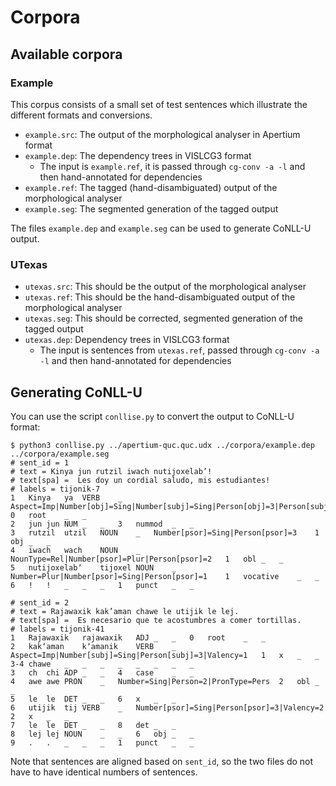 # Corpora

## Available corpora

### Example

This corpus consists of a small set of test sentences which illustrate the different formats and conversions.

* `example.src`: The output of the morphological analyser in Apertium format
* `example.dep`: The dependency trees in VISLCG3 format 
  * The input is `example.ref`, it is passed through `cg-conv -a -l` and then hand-annotated for dependencies
* `example.ref`: The tagged (hand-disambiguated) output of the morphological analyser
* `example.seg`: The segmented generation of the tagged output

The files `example.dep` and `example.seg` can be used to generate CoNLL-U output.

### UTexas

* `utexas.src`: This should be the output of the morphological analyser
* `utexas.ref`: This should be the hand-disambiguated output of the morphological analyser
* `utexas.seg`: This should be corrected, segmented generation of the tagged output 
* `utexas.dep`: Dependency trees in VISLCG3 format
  * The input is sentences from `utexas.ref`, passed through `cg-conv -a -l` and then hand-annotated for dependencies

## Generating CoNLL-U

You can use the script `conllise.py` to convert the output to CoNLL-U format:

```
$ python3 conllise.py ../apertium-quc.quc.udx ../corpora/example.dep ../corpora/example.seg 
# sent_id = 1
# text = Kinya jun rutzil iwach nutijoxelab’!
# text[spa] =  Les doy un cordial saludo, mis estudiantes!
# labels = tijonik-7
1	Kinya	ya	VERB	_	Aspect=Imp|Number[obj]=Sing|Number[subj]=Sing|Person[obj]=3|Person[subj]=1|Valency=2	0	root	_	_
2	jun	jun	NUM	_	_	3	nummod	_	_
3	rutzil	utzil	NOUN	_	Number[psor]=Sing|Person[psor]=3	1	obj	_	_
4	iwach	wach	NOUN	_	NounType=Rel|Number[psor]=Plur|Person[psor]=2	1	obl	_	_
5	nutijoxelabʼ	tijoxel	NOUN	_	Number=Plur|Number[psor]=Sing|Person[psor]=1	1	vocative	_	_
6	!	!	_	_	_	1	punct	_	_

# sent_id = 2
# text = Rajawaxik kak’aman chawe le utijik le lej.
# text[spa] =  Es necesario que te acostumbres a comer tortillas.
# labels = tijonik-41
1	Rajawaxik	rajawaxik	ADJ	_	_	0	root	_	_
2	kakʼaman	kʼamanik	VERB	_	Aspect=Imp|Number[subj]=Sing|Person[subj]=3|Valency=1	1	x	_	_
3-4	chawe	_	_	_	_	_	_	_	_
3	ch	chi	ADP	_	_	4	case	_	_
4	awe	awe	PRON	_	Number=Sing|Person=2|PronType=Pers	2	obl	_	_
5	le	le	DET	_	_	6	x	_	_
6	utijik	tij	VERB	_	Number[psor]=Sing|Person[psor]=3|Valency=2	2	x	_	_
7	le	le	DET	_	_	8	det	_	_
8	lej	lej	NOUN	_	_	6	obj	_	_
9	.	.	_	_	_	1	punct	_	_

```

Note that sentences are aligned based on `sent_id`, so the two files do not have to have identical numbers of
sentences.
